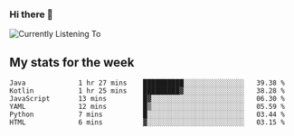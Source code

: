### Hi there 👋

![Currently Listening To](https://lastfm-recently-played.vercel.app/api?user=lynziee)

## My stats for the week
<!--START_SECTION:waka-->

```text
Java             1 hr 27 mins    ██████████░░░░░░░░░░░░░░░   39.38 %
Kotlin           1 hr 25 mins    █████████▓░░░░░░░░░░░░░░░   38.28 %
JavaScript       13 mins         █▓░░░░░░░░░░░░░░░░░░░░░░░   06.30 %
YAML             12 mins         █▒░░░░░░░░░░░░░░░░░░░░░░░   05.59 %
Python           7 mins          █░░░░░░░░░░░░░░░░░░░░░░░░   03.44 %
HTML             6 mins          ▓░░░░░░░░░░░░░░░░░░░░░░░░   03.15 %
```

<!--END_SECTION:waka-->
